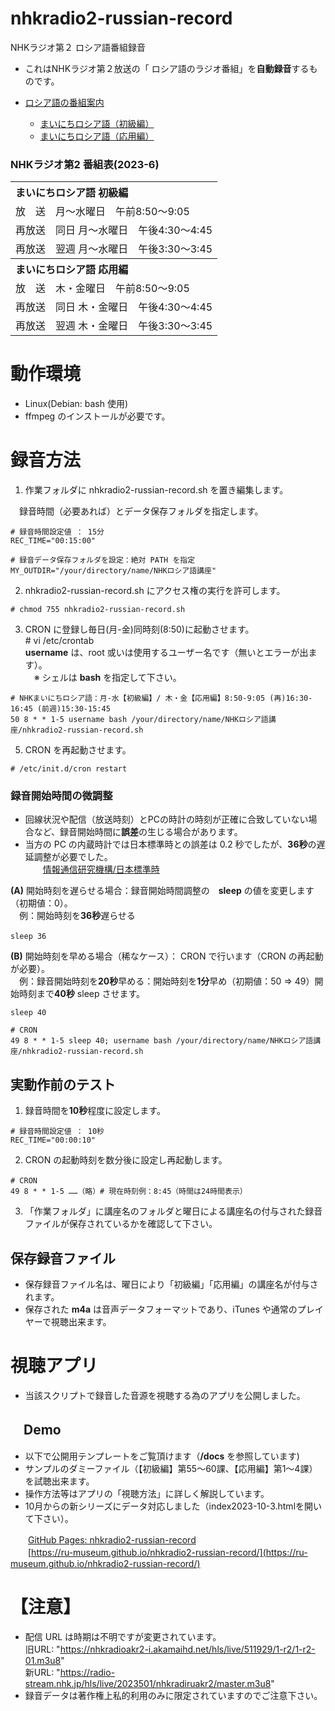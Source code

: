 # nhkradio2-russian-record
NHKラジオ第２ ロシア語番組録音

- これはNHKラジオ第２放送の「 ロシア語のラジオ番組」を**自動録音**するものです。
 
- [ロシア語の番組案内](https://www2.nhk.or.jp/gogaku/russian/)  
     - [まいにちロシア語（初級編）](https://www.nhk.or.jp/radio/ondemand/detail.html?p=0956_01)  
     - [まいにちロシア語（応用編）](https://www.nhk.or.jp/radio/ondemand/detail.html?p=4414_01)

### NHKラジオ第2 番組表(2023-6)
 <table>
   <tr><th colspan="2" align="left">まいにちロシア語 初級編</th></tr>
   <tr><td>放　送</td><td>月～水曜日　午前8:50～9:05</td></tr>
  <tr><td>再放送</td><td>同日 月～水曜日　午後4:30～4:45</td></tr>
  <tr><td>再放送</td><td>翌週 月～水曜日　午後3:30～3:45</td></tr>
  <tr><th colspan="2" align="left">まいにちロシア語 応用編</th></tr>
  <tr><td>放　送</td><td>木・金曜日　午前8:50～9:05</td></tr>
  <tr><td>再放送</td><td>同日 木・金曜日　午後4:30～4:45</td></tr>
  <tr><td>再放送</td><td>翌週 木・金曜日　午後3:30～3:45</td></tr>
 </table>

# 動作環境  
- Linux(Debian: bash 使用)
- ffmpeg のインストールが必要です。

# 録音方法  
1. 作業フォルダに nhkradio2-russian-record.sh を置き編集します。  

　録音時間（必要あれば）とデータ保存フォルダを指定します。
 ```
# 録音時間設定値 ： 15分
REC_TIME="00:15:00" 

# 録音データ保存フォルダを設定：絶対 PATH を指定
MY_OUTDIR="/your/directory/name/NHKロシア語講座"
 ```
2. nhkradio2-russian-record.sh にアクセス権の実行を許可します。  
 ```
 # chmod 755 nhkradio2-russian-record.sh
 ```
3. CRON に登録し毎日(月-金)同時刻(8:50)に起動させます。  
\# vi /etc/crontab  
**username** は、root 或いは使用するユーザー名です（無いとエラーが出ます）。  
　※ シェルは **bash** を指定して下さい。
```
# NHKまいにちロシア語：月-水【初級編】/ 木・金【応用編】8:50-9:05 (再)16:30-16:45 (前週)15:30-15:45
50 8 * * 1-5 username bash /your/directory/name/NHKロシア語講座/nhkradio2-russian-record.sh
 ```
5. CRON を再起動させます。
 ```
 # /etc/init.d/cron restart
```
### 録音開始時間の微調整  
- 回線状況や配信（放送時刻）とPCの時計の時刻が正確に合致していない場合など、録音開始時間に**誤差**の生じる場合があります。  
- 当方の PC の内蔵時計では日本標準時との誤差は 0.2 秒でしたが、**36秒**の遅延調整が必要でした。  
　　[情報通信研究機構/日本標準時](https://www.nict.go.jp/JST/JST5.html)

**(A)** 開始時刻を遅らせる場合：録音開始時間調整の　**sleep** の値を変更します（初期値：0）。  
　例：開始時刻を**36秒**遅らせる
```
sleep 36　  
```
**(B)** 開始時刻を早める場合（稀なケース）： CRON で行います（CRON の再起動が必要）。  
　例：録音開始時刻を**20秒**早める：開始時刻を**1分**早め（初期値：50 ⇒ 49）開始時刻まで**40秒** sleep させます。
```
sleep 40

# CRON
49 8 * * 1-5 sleep 40; username bash /your/directory/name/NHKロシア語講座/nhkradio2-russian-record.sh
```

## 実動作前のテスト  
1. 録音時間を**10秒**程度に設定します。
 ```
# 録音時間設定値 ： 10秒
REC_TIME="00:00:10" 
 ```
2.  CRON の起動時刻を数分後に設定し再起動します。
 ```
# CRON　
49 8 * * 1-5 ……（略）# 現在時刻例：8:45（時間は24時間表示）
 ```
3. 「作業フォルダ」に講座名のフォルダと曜日による講座名の付与された録音ファイルが保存されているかを確認して下さい。

## 保存録音ファイル 
- 保存録音ファイル名は、曜日により「初級編」「応用編」の講座名が付与されます。 
- 保存された **m4a** は音声データフォーマットであり、iTunes や通常のプレイヤーで視聴出来ます。

# 視聴アプリ  
- 当該スクリプトで録音した音源を視聴する為のアプリを公開しました。 

## 　Demo
- 以下で公開用テンプレートをご覧頂けます（**/docs** を参照しています) 
- サンプルのダミーファイル（【初級編】第55〜60課、【応用編】第1〜4課）を試聴出来ます。 
- 操作方法等はアプリの「視聴方法」に詳しく解説しています。
- 10月からの新シリーズにデータ対応しました（index2023-10-3.htmlを開いて下さい）。
  
　　[GitHub Pages: nhkradio2-russian-record](https://ru-museum.github.io/nhkradio2-russian-record/)  
　　[https://ru-museum.github.io/nhkradio2-russian-record/](https://ru-museum.github.io/nhkradio2-russian-record/)  

# 【注意】  
- 配信 URL は時期は不明ですが変更されています。  
旧URL: "https://nhkradioakr2-i.akamaihd.net/hls/live/511929/1-r2/1-r2-01.m3u8"  
新URL: "https://radio-stream.nhk.jp/hls/live/2023501/nhkradiruakr2/master.m3u8"
- 録音データは著作権上私的利用のみに限定されていますのでご注意下さい。


